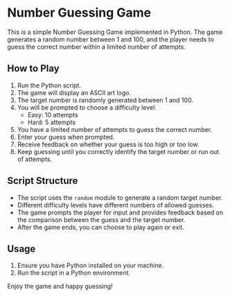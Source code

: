 # Number Guessing Game

This is a simple Number Guessing Game implemented in Python. The game generates a random number between 1 and 100, and the player needs to guess the correct number within a limited number of attempts.

## How to Play

1. Run the Python script.
2. The game will display an ASCII art logo.
3. The target number is randomly generated between 1 and 100.
4. You will be prompted to choose a difficulty level:
   - Easy: 10 attempts
   - Hard: 5 attempts
5. You have a limited number of attempts to guess the correct number.
6. Enter your guess when prompted.
7. Receive feedback on whether your guess is too high or too low.
8. Keep guessing until you correctly identify the target number or run out of attempts.

## Script Structure

- The script uses the `random` module to generate a random target number.
- Different difficulty levels have different numbers of allowed guesses.
- The game prompts the player for input and provides feedback based on the comparison between the guess and the target number.
- After the game ends, you can choose to play again or exit.

## Usage

1. Ensure you have Python installed on your machine.
2. Run the script in a Python environment.

Enjoy the game and happy guessing!